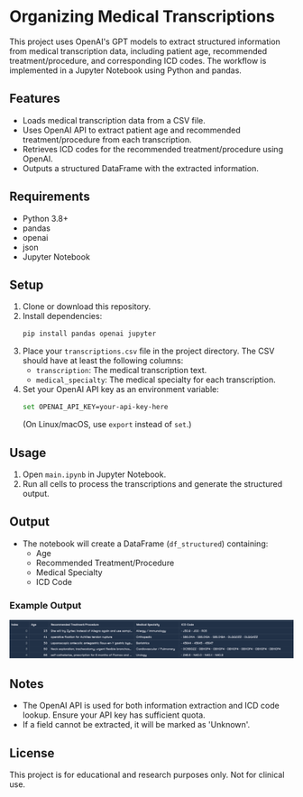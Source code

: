 # Organizing Medical Transcriptions

This project uses OpenAI's GPT models to extract structured information from medical transcription data, including patient age, recommended treatment/procedure, and corresponding ICD codes. The workflow is implemented in a Jupyter Notebook using Python and pandas.

## Features
- Loads medical transcription data from a CSV file.
- Uses OpenAI API to extract patient age and recommended treatment/procedure from each transcription.
- Retrieves ICD codes for the recommended treatment/procedure using OpenAI.
- Outputs a structured DataFrame with the extracted information.

## Requirements
- Python 3.8+
- pandas
- openai
- json
- Jupyter Notebook

## Setup
1. Clone or download this repository.
2. Install dependencies:
   ```sh
   pip install pandas openai jupyter
   ```
3. Place your `transcriptions.csv` file in the project directory. The CSV should have at least the following columns:
   - `transcription`: The medical transcription text.
   - `medical_specialty`: The medical specialty for each transcription.
4. Set your OpenAI API key as an environment variable:
   ```sh
   set OPENAI_API_KEY=your-api-key-here
   ```
   (On Linux/macOS, use `export` instead of `set`.)

## Usage
1. Open `main.ipynb` in Jupyter Notebook.
2. Run all cells to process the transcriptions and generate the structured output.

## Output
- The notebook will create a DataFrame (`df_structured`) containing:
  - Age
  - Recommended Treatment/Procedure
  - Medical Specialty
  - ICD Code
### Example Output

![Sample Output Table](output.png)

## Notes
- The OpenAI API is used for both information extraction and ICD code lookup. Ensure your API key has sufficient quota.
- If a field cannot be extracted, it will be marked as 'Unknown'.

## License
This project is for educational and research purposes only. Not for clinical use.
